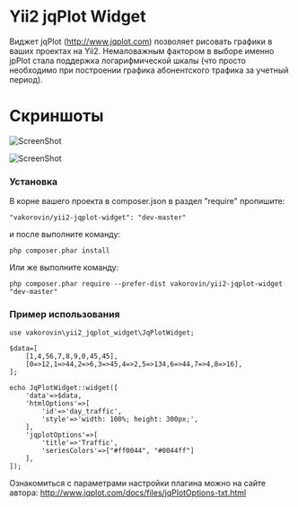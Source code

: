 # Yii2 jqPlot Widget

Виджет jqPlot (http://www.jqplot.com) позволяет рисовать графики в ваших проектах на Yii2. Немаловажным фактором в выборе именно jpPlot стала поддержка логарифмической шкалы (что просто необходимо при построении графика абонентского трафика за учетный период).

# Скриншоты

![ScreenShot](https://raw.githubusercontent.com/vakorovin/yii2-jqplot-widget/master/screenshots/basicline.png)

![ScreenShot](https://raw.githubusercontent.com/vakorovin/yii2-jqplot-widget/master/screenshots/2.png)

### Установка

В корне вашего проекта в composer.json в раздел "require" пропишите:

    "vakorovin/yii2-jqplot-widget": "dev-master"

и после выполните команду:

    php composer.phar install

Или же выполните команду:

    php composer.phar require --prefer-dist vakorovin/yii2-jqplot-widget "dev-master"

### Пример использования

    use vakorovin\yii2_jqplot_widget\JqPlotWidget;

    $data=[
        [1,4,56,7,8,9,0,45,45],
        [0=>12,1=>44,2=>6,3=>45,4=>2,5=>134,6=>44,7=>4,8=>16],
    ];

    echo JqPlotWidget::widget([
        'data'=>$data,
        'htmlOptions'=>[
            'id'=>'day_traffic',
            'style'=>'width: 100%; height: 300px;',
        ],
        'jqplotOptions'=>[
            'title'=>'Traffic',
            'seriesColors'=>["#ff0044", "#0044ff"]
        ],
    ]);

Ознакомиться с параметрами настройки плагина можно на сайте автора: http://www.jqplot.com/docs/files/jqPlotOptions-txt.html
